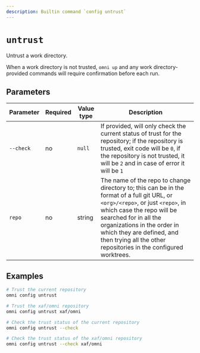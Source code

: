 ```yaml
---
description: Builtin command `config untrust`
---
```


# `untrust`

Untrust a work directory.

When a work directory is not trusted, `omni up` and any work directory-provided commands will require confirmation before each run.

## Parameters

| Parameter       | Required | Value type | Description                                         |
|-----------------|----------|------------|-----------------------------------------------------|
| `--check` | no | `null` | If provided, will only check the current status of trust for the repository; if the repository is trusted, exit code will be `0`, if the repository is not trusted, it will be `2` and in case of error it will be `1` |
| `repo` | no | string | The name of the repo to change directory to; this can be in the format of a full git URL, or `<org>/<repo>`, or just `<repo>`, in which case the repo will be searched for in all the organizations in the order in which they are defined, and then trying all the other repositories in the configured worktrees. |

## Examples

```bash
# Trust the current repository
omni config untrust

# Trust the xaf/omni repository
omni config untrust xaf/omni

# Check the trust status of the current repository
omni config untrust --check

# Check the trust status of the xaf/omni repository
omni config untrust --check xaf/omni
```
